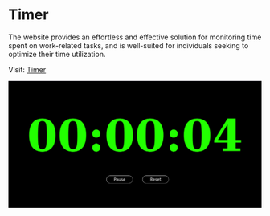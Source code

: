 # Timer
The website provides an effortless and effective solution for monitoring time spent on work-related tasks, and is well-suited for individuals seeking to optimize their time utilization.


Visit: [Timer](https://H454NSec.github.io/timer)

![sample.png](img/sample.png)
